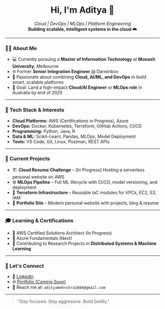 <h1 align="center">Hi, I'm Aditya 👋</h1>
<p align="center">
  <em>Cloud | DevOps | MLOps | Platform Engineering</em><br>
  <strong>Building scalable, intelligent systems in the cloud ☁️</strong>
</p>

---

### 👨‍💻 About Me

- 💻 Currently pursuing a **Master of Information Technology** at **Monash University**, Melbourne
- 🌐 Former **Senior Integration Engineer** @ Darwinbox
- 🧠 Passionate about combining **Cloud, AI/ML, and DevOps** to build smart, scalable platforms
- 🎯 Goal: Land a high-impact **Cloud/AI Engineer** or **MLOps role** in Australia by end of 2025

---

### 🔧 Tech Stack & Interests

- **Cloud Platforms:** AWS (Certifications in Progress), Azure  
- **DevOps:** Docker, Kubernetes, Terraform, GitHub Actions, CI/CD  
- **Programming:** Python, Java, R  
- **Data & ML:** Scikit-Learn, Pandas, MLOps, Model Deployment  
- **Tools:** VS Code, Git, Linux, Postman, REST APIs

---

### 📁 Current Projects

- 🏗️ **Cloud Resume Challenge** – [In Progress] Hosting a serverless personal website on AWS  
- ⚙️ **MLOps Pipeline** – Full ML lifecycle with CI/CD, model versioning, and deployment  
- 🔐 **Terraform Infrastructure** – Reusable IaC modules for VPCs, EC2, S3, IAM  
- 🚀 **Portfolio Site** – Modern personal website with projects, blog & resume

---

### 🎓 Learning & Certifications

- 📘 AWS Certified Solutions Architect (In Progress)  
- 📗 Azure Fundamentals (Next)  
- 🧪 Contributing to Research Projects in **Distributed Systems & Machine Learning**

---

### 🤝 Let's Connect

- 🔗 [LinkedIn](https://www.linkedin.com/in/adityamehrotra1604/)  
- 🌐 [Portfolio (Coming Soon)](https://coded-by-aditya.github.io)  
- 📧 Reach me at: `adityamehrotra1604@gmail.com`

---

> “Stay focused. Stay aggressive. Build boldly.”


